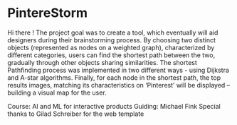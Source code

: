 # PintereStorm
Hi there !
The project goal was to create a tool, which eventually will aid designers during their brainstorming process. By choosing two distinct objects (represented as nodes on a weighted graph), characterized by different categories, users can find the shortest path between the two, gradually through other objects sharing similarities. The shortest Pathfinding process was implemented in two different ways - using Dijkstra and A-star algorithms. Finally, for each node in the shortest path, the top results images, matching its characteristics on ‘Pinterest’ will be displayed – building a visual map for the user.  

Course: AI and ML for interactive products 
Guiding: Michael Fink 
Special thanks to Gilad Schreiber for the web template
